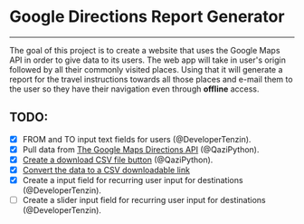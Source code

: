 # Google Directions Report Generator
------------------------------------
The goal of this project is to create a website that uses the Google Maps API in order to give data to its users. The web app will take in user's origin followed by all their commonly visited places. Using that it will generate a report for the travel instructions towards all those places and e-mail them to the user so they have their navigation even through **offline** access.

## TODO:
- [X] FROM and TO input text fields for users (@DeveloperTenzin).
- [X] Pull data from [The Google Maps Directions API](https://developers.google.com/maps/documentation/directions/intro#traffic-model) (@QaziPython).
- [X] [Create a download CSV file button](http://stackoverflow.com/questions/11620698/how-to-trigger-a-file-download-when-clicking-an-html-button-or-javascript) (@QaziPython).
- [X] [Convert the data to a CSV downloadable link](http://stackoverflow.com/questions/14964035/how-to-export-javascript-array-info-to-csv-on-client-side)
- [X] Create a input field for recurring user input for destinations (@DeveloperTenzin).
- [ ] Create a slider input field for recurring user input for destinations (@DeveloperTenzin).
